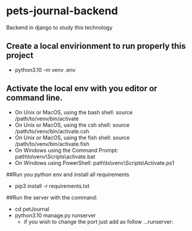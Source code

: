 # pets-journal-backend
Backend in django to study this technology

## Create a local envirionment to run properly this project
- python3.10 -m venv .env
  
## Activate the local env with you editor or command line.
- On Unix or MacOS, using the bash shell: source /path/to/venv/bin/activate
- On Unix or MacOS, using the csh shell: source /path/to/venv/bin/activate.csh
- On Unix or MacOS, using the fish shell: source /path/to/venv/bin/activate.fish
- On Windows using the Command Prompt: path\to\venv\Scripts\activate.bat
- On Windows using PowerShell: path\to\venv\Scripts\Activate.ps1

##Run you python env and install all requirements
 - pip3 install -r requirements.txt
    
##Run the server with the command:
 - cd petJournal
 - python3.10 manage.py runserver
   - if you wish to change the port just add as follow ...runserver:<PORT>
